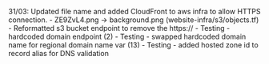 31/03: Updated file name and added CloudFront to aws infra to allow HTTPS connection.
    - ZE9ZvL4.png -> background.png (website-infra/s3/objects.tf) 
    - Reformatted s3 bucket endpoint to remove the https:// 
    - Testing - hardcoded domain endpoint (2)
    - Testing - swapped hardcoded domain name for regional domain name var (13)
    - Testing - added hosted zone id to record alias for DNS validation 